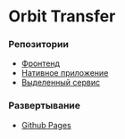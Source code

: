 # Orbit Transfer
### Репозитории
- [Фронтенд](https://github.com/pluxaaa/orbits-front)
- [Нативное приложение](https://github.com/pluxaaa/orbits-native)
- [Выделенный сервис](https://github.com/pluxaaa/orbits-async)

### Развертывание
- [Github Pages](https://pluxaaa.github.io/orbits-front/)
